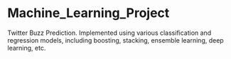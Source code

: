 # Machine_Learning_Project
Twitter Buzz Prediction. Implemented using various classification and regression models, including boosting, stacking, ensemble learning, deep learning, etc.
